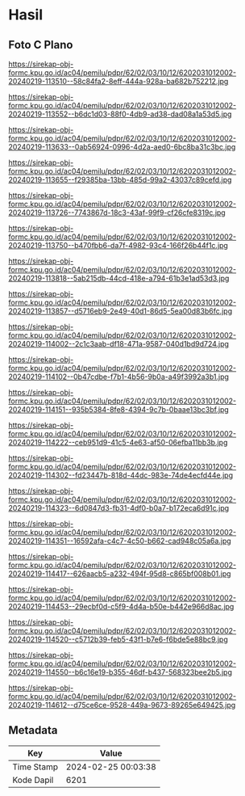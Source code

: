 # Hasil

## Foto C Plano

https://sirekap-obj-formc.kpu.go.id/ac04/pemilu/pdpr/62/02/03/10/12/6202031012002-20240219-113510--58c84fa2-8eff-444a-928a-ba682b752212.jpg

https://sirekap-obj-formc.kpu.go.id/ac04/pemilu/pdpr/62/02/03/10/12/6202031012002-20240219-113552--b6dc1d03-88f0-4db9-ad38-dad08a1a53d5.jpg

https://sirekap-obj-formc.kpu.go.id/ac04/pemilu/pdpr/62/02/03/10/12/6202031012002-20240219-113633--0ab56924-0996-4d2a-aed0-6bc8ba31c3bc.jpg

https://sirekap-obj-formc.kpu.go.id/ac04/pemilu/pdpr/62/02/03/10/12/6202031012002-20240219-113655--f29385ba-13bb-485d-99a2-43037c89cefd.jpg

https://sirekap-obj-formc.kpu.go.id/ac04/pemilu/pdpr/62/02/03/10/12/6202031012002-20240219-113726--7743867d-18c3-43af-99f9-cf26cfe8319c.jpg

https://sirekap-obj-formc.kpu.go.id/ac04/pemilu/pdpr/62/02/03/10/12/6202031012002-20240219-113750--b470fbb6-da7f-4982-93c4-166f26b44f1c.jpg

https://sirekap-obj-formc.kpu.go.id/ac04/pemilu/pdpr/62/02/03/10/12/6202031012002-20240219-113818--5ab215db-44cd-418e-a794-61b3e1ad53d3.jpg

https://sirekap-obj-formc.kpu.go.id/ac04/pemilu/pdpr/62/02/03/10/12/6202031012002-20240219-113857--d5716eb9-2e49-40d1-86d5-5ea00d83b6fc.jpg

https://sirekap-obj-formc.kpu.go.id/ac04/pemilu/pdpr/62/02/03/10/12/6202031012002-20240219-114002--2c1c3aab-df18-471a-9587-040d1bd9d724.jpg

https://sirekap-obj-formc.kpu.go.id/ac04/pemilu/pdpr/62/02/03/10/12/6202031012002-20240219-114102--0b47cdbe-f7b1-4b56-9b0a-a49f3992a3b1.jpg

https://sirekap-obj-formc.kpu.go.id/ac04/pemilu/pdpr/62/02/03/10/12/6202031012002-20240219-114151--935b5384-8fe8-4394-9c7b-0baae13bc3bf.jpg

https://sirekap-obj-formc.kpu.go.id/ac04/pemilu/pdpr/62/02/03/10/12/6202031012002-20240219-114222--ceb951d9-41c5-4e63-af50-06efba11bb3b.jpg

https://sirekap-obj-formc.kpu.go.id/ac04/pemilu/pdpr/62/02/03/10/12/6202031012002-20240219-114302--fd23447b-818d-44dc-983e-74de4ecfd44e.jpg

https://sirekap-obj-formc.kpu.go.id/ac04/pemilu/pdpr/62/02/03/10/12/6202031012002-20240219-114323--6d0847d3-fb31-4df0-b0a7-b172eca6d91c.jpg

https://sirekap-obj-formc.kpu.go.id/ac04/pemilu/pdpr/62/02/03/10/12/6202031012002-20240219-114351--16592afa-c4c7-4c50-b662-cad948c05a6a.jpg

https://sirekap-obj-formc.kpu.go.id/ac04/pemilu/pdpr/62/02/03/10/12/6202031012002-20240219-114417--626aacb5-a232-494f-95d8-c865bf008b01.jpg

https://sirekap-obj-formc.kpu.go.id/ac04/pemilu/pdpr/62/02/03/10/12/6202031012002-20240219-114453--29ecbf0d-c5f9-4d4a-b50e-b442e966d8ac.jpg

https://sirekap-obj-formc.kpu.go.id/ac04/pemilu/pdpr/62/02/03/10/12/6202031012002-20240219-114520--c5712b39-feb5-43f1-b7e6-f6bde5e88bc9.jpg

https://sirekap-obj-formc.kpu.go.id/ac04/pemilu/pdpr/62/02/03/10/12/6202031012002-20240219-114550--b6c16e19-b355-46df-b437-568323bee2b5.jpg

https://sirekap-obj-formc.kpu.go.id/ac04/pemilu/pdpr/62/02/03/10/12/6202031012002-20240219-114612--d75ce6ce-9528-449a-9673-89265e649425.jpg


## Metadata

| Key        | Value               |
| ---------- | ------------------- |
| Time Stamp | 2024-02-25 00:03:38 |
| Kode Dapil | 6201                |




